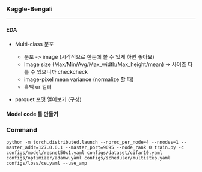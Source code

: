 ### Kaggle-Bengali
---
#### EDA
- Multi-class 분포 
  - 분포 -> image (시각적으로 한눈에 볼 수 있게 하면 좋아요)
  - Image size (Max/Min/Avg/Max_width/Max_height/mean) -> 사이즈 다를 수 있으니까 checkcheck
  - image-pixel mean variance (normalize 할 때)
  - 흑백 or 컬러 
 
- parquet 포맷 열어보기 (구성)

#### Model code 틀 만들기 

### Command
```python -m torch.distributed.launch --nproc_per_node=4 --nnodes=1 --master_addr=127.0.0.1 --master_port=9095 --node_rank 0 train.py -c configs/model/resnet50x1.yaml configs/dataset/cifar10.yaml configs/optimizer/adamw.yaml configs/scheduler/multistep.yaml configs/loss/ce.yaml --use_amp```
